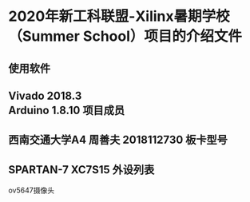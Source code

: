 2020年新⼯科联盟-Xilinx暑期学校（Summer School）项⽬的介绍文件
===
使用软件
----
Vivado 2018.3<br>
Arduino 1.8.10
项目成员
-----
西南交通大学A4 周善夫 2018112730
板卡型号
-----
SPARTAN-7 XC7S15
外设列表
----
ov5647摄像头
